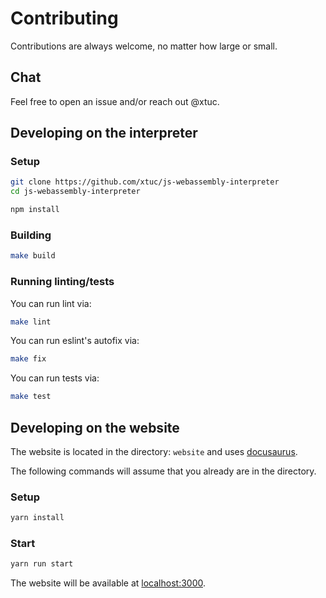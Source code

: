 # Contributing

Contributions are always welcome, no matter how large or small.

## Chat

Feel free to open an issue and/or reach out @xtuc.

## Developing on the interpreter

### Setup

```sh
git clone https://github.com/xtuc/js-webassembly-interpreter
cd js-webassembly-interpreter

npm install
```

### Building

```sh
make build
```

### Running linting/tests

You can run lint via:

```sh
make lint
```

You can run eslint's autofix via:

```sh
make fix
```

You can run tests via:

```sh
make test
```

## Developing on the website

The website is located in the directory: `website` and uses [docusaurus](https://docusaurus.io).

The following commands will assume that you already are in the directory.

### Setup

```sh
yarn install
```

### Start

```sh
yarn run start
```

The website will be available at [localhost:3000](http://localhost:3000).
